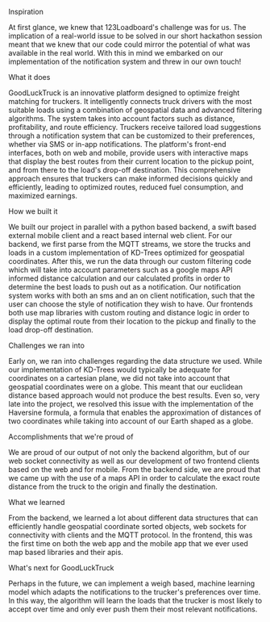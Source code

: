 Inspiration

At first glance, we knew that 123Loadboard's challenge was for us. The implication of a real-world issue to be solved in our short hackathon session meant that we knew that our code could mirror the potential of what was available in the real world. With this in mind we embarked on our implementation of the notification system and threw in our own touch!

What it does

GoodLuckTruck is an innovative platform designed to optimize freight matching for truckers. It intelligently connects truck drivers with the most suitable loads using a combination of geospatial data and advanced filtering algorithms. The system takes into account factors such as distance, profitability, and route efficiency. Truckers receive tailored load suggestions through a notification system that can be customized to their preferences, whether via SMS or in-app notifications. The platform's front-end interfaces, both on web and mobile, provide users with interactive maps that display the best routes from their current location to the pickup point, and from there to the load's drop-off destination. This comprehensive approach ensures that truckers can make informed decisions quickly and efficiently, leading to optimized routes, reduced fuel consumption, and maximized earnings.

How we built it

We built our project in parallel with a python based backend, a swift based external mobile client and a react based internal web client. For our backend, we first parse from the MQTT streams, we store the trucks and loads in a custom implementation of KD-Trees optimized for geospatial coordinates. After this, we run the data through our custom filtering code which will take into account parameters such as a google maps API informed distance calculation and our calculated profits in order to determine the best loads to push out as a notification. Our notification system works with both an sms and an on client notification, such that the user can choose the style of notification they wish to have. Our frontends both use map libraries with custom routing and distance logic in order to display the optimal route from their location to the pickup and finally to the load drop-off destination.

Challenges we ran into

Early on, we ran into challenges regarding the data structure we used. While our implementation of KD-Trees would typically be adequate for coordinates on a cartesian plane, we did not take into account that geospatial coordinates were on a globe. This meant that our euclidean distance based approach would not produce the best results. Even so, very late into the project, we resolved this issue with the implementation of the Haversine formula, a formula that enables the approximation of distances of two coordinates while taking into account of our Earth shaped as a globe.

Accomplishments that we're proud of

We are proud of our output of not only the backend algorithm, but of our web socket connectivity as well as our development of two frontend clients based on the web and for mobile. From the backend side, we are proud that we came up with the use of a maps API in order to calculate the exact route distance from the truck to the origin and finally the destination.

What we learned

From the backend, we learned a lot about different data structures that can efficiently handle geospatial coordinate sorted objects, web sockets for connectivity with clients and the MQTT protocol. In the frontend, this was the first time on both the web app and the mobile app that we ever used map based libraries and their apis.

What's next for GoodLuckTruck

Perhaps in the future, we can implement a weigh based, machine learning model which adapts the notifications to the trucker's preferences over time. In this way, the algorithm will learn the loads that the trucker is most likely to accept over time and only ever push them their most relevant notifications.
